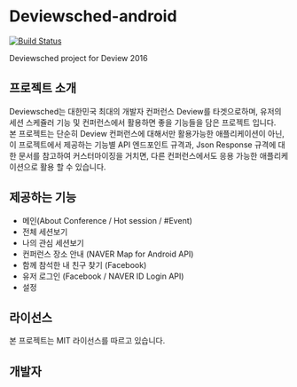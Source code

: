 # Deviewsched-android
[![Build Status](https://travis-ci.org/GDG-SSU/deviewsched-android.svg?branch=master)](https://travis-ci.org/GDG-SSU/deviewsched-android)

Deviewsched project for Deview 2016

## 프로젝트 소개
Deviewsched는 대한민국 최대의 개발자 컨퍼런스 Deview를 타겟으로하며, 유저의 세션 스케쥴러 기능 및 컨퍼런스에서 활용하면 좋을 기능들을 담은 프로젝트 입니다.  
본 프로젝트는 단순히 Deview 컨퍼런스에 대해서만 활용가능한 애플리케이션이 아닌, 이 프로젝트에서 제공하는 기능별 API 엔드포인트 규격과, Json Response 규격에 대한 문서를 참고하여 커스터마이징을 거치면, 다른 컨퍼런스에서도 응용 가능한 애플리케이션으로 활용 할 수 있습니다.

## 제공하는 기능
- 메인(About Conference / Hot session / #Event)
- 전체 세션보기
- 나의 관심 세션보기
- 컨퍼런스 장소 안내 (NAVER Map for Android API)
- 함께 참석한 내 친구 찾기 (Facebook)
- 유저 로그인 (Facebook / NAVER ID Login API)
- 설정

## 라이선스
본 프로젝트는 MIT 라이선스를 따르고 있습니다.

## 개발자
